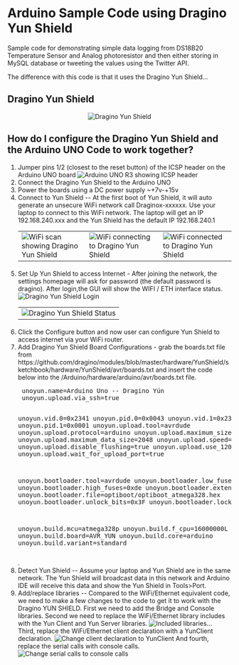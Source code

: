 # Arduino Sample Code using Dragino Yun Shield
Sample code for demonstrating simple data logging from DS18B20 Temperature Sensor and Analog photoresistor and then either storing in MySQL database or tweeting the values using the Twitter API.

The difference with this code is that it uses the Dragino Yun Shield...

## Dragino Yun Shield </br>
<p align="center">
	<img src="../Arduino-Images/dragino-yun-shield.png" alt="Dragino Yun Shield">
</p>


## How do I configure the Dragino Yun Shield and the Arduino UNO Code to work together?
<ol>
	<li>Jumper pins 1/2 (closest to the reset button) of the ICSP header on the Arduino UNO board
		<img src="../Arduino-Images/arduinoUNOR3-header.png" alt="Arduino UNO R3 showing ICSP header"></li>
	<li>Connect the Dragino Yun Shield to the Arduino UNO</li>
	<li>Power the boards using a DC power supply ~+7v-+15v</li>
	<li>Connect to Yun Shield -- At the first boot of Yun Shield, it will auto generate an unsecure WiFi network call Draginox-xxxxxx. Use your laptop to connect to this WiFi network. The laptop will get an IP 192.168.240.xxx and the Yun Shield has the default IP 192.168.240.1</br>
	<div style="display: inline-block">
	<table>
	<tr>
	<td><img src="../Arduino-Images/dragino-yun-shield-wifi-scan.png" alt="WiFi scan showing Dragino Yun Shield"></td>
	<td><img src="../Arduino-Images/dragino-yun-shield-wifi-connecting.png" alt="WiFi connecting to Dragino Yun Shield"></td>
	<td><img src="../Arduino-Images/dragino-yun-shield-wifi-connected.png" alt="WiFi connected to Dragino Yun Shield"></td>
	</tr>
	</table>
	</div>
	</li>
	<li>Set Up Yun Shield to access Internet - After joining the network, the settings homepage will ask for password (the default password is dragino). After login,the GUI will show the WIFI / ETH interface status.</br>
	<div style="display: inline-block">
	<table>
	<img src="../Arduino-Images/dragino-yun-shield-login.png" alt="Dragino Yun Shield Login"></td>
	<td><img src="../Arduino-Images/dragino-yun-shield-status.png" alt="Dragino Yun Shield Status"></td>
	</tr>
	</table>
	</div>
	</li>
	<li>Click the Configure button and now user can configure Yun Shield to access internet via your WiFi router.</li>
	<li> Add Dragino Yun Shield Board Configurations - grab the boards.txt file from https://github.com/dragino/modules/blob/master/hardware/YunShield/sketchbook/hardware/YunShield/avr/boards.txt and insert the code below into the <yourpathtoArduino>/Arduino/hardware/arduino/avr/boards.txt file.
<pre> unoyun.name=Arduino Uno -- Dragino Yún
 unoyun.upload.via_ssh=true

 unoyun.vid.0=0x2341
 unoyun.pid.0=0x0043
 unoyun.vid.1=0x2341
 unoyun.pid.1=0x0001
 unoyun.upload.tool=avrdude
 unoyun.upload.protocol=arduino
 unoyun.upload.maximum_size=32256
 unoyun.upload.maximum_data_size=2048
 unoyun.upload.speed=57600
 unoyun.upload.disable_flushing=true
 unoyun.upload.use_1200bps_touch=true
 unoyun.upload.wait_for_upload_port=true

 unoyun.bootloader.tool=avrdude
 unoyun.bootloader.low_fuses=0xff
 unoyun.bootloader.high_fuses=0xde
 unoyun.bootloader.extended_fuses=0x05
 unoyun.bootloader.file=optiboot/optiboot_atmega328.hex
 unoyun.bootloader.unlock_bits=0x3F
 unoyun.bootloader.lock_bits=0x0F

 unoyun.build.mcu=atmega328p
 unoyun.build.f_cpu=16000000L
 unoyun.build.board=AVR_YUN
 unoyun.build.core=arduino
 unoyun.build.variant=standard</pre></li>.
	<li>Detect Yun Shield -- Assume your laptop and Yun Shield are in the same network. The Yun Shield will broadcast data in this network and Arduino IDE will receive this data and show the Yun Shield in Tools>Port.</li>
	<li>Add/replace libraries -- Compared to the WiFi/Ethernet equivalent code, we need to make a few changes to the code to get it to work with the Dragino YUN SHIELD. First we need to add the Bridge and Console libraries. Second we need to replace the WiFi/Ethernet library includes with the Yun Client and Yun Server libraries.
<img src="../Arduino-Images/dragino-libraries.png" alt="Included libraries..."></li>
Third, replace the WiFi/Ethernet client declaration with a YunClient declaration.
<img src="../Arduino-Images/dragino-change-clients.png" alt="Change client declaration to YunClient"> And fourth, replace the serial calls with console calls.
	<img src="../Arduino-Images/dragino-console-change.png" alt="Change serial calls to console calls"></li>
</ol>
